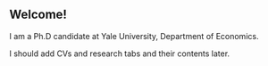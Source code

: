 ## Welcome!

I am a Ph.D candidate at Yale University, Department of Economics.

I should add CVs and research tabs and their contents later.